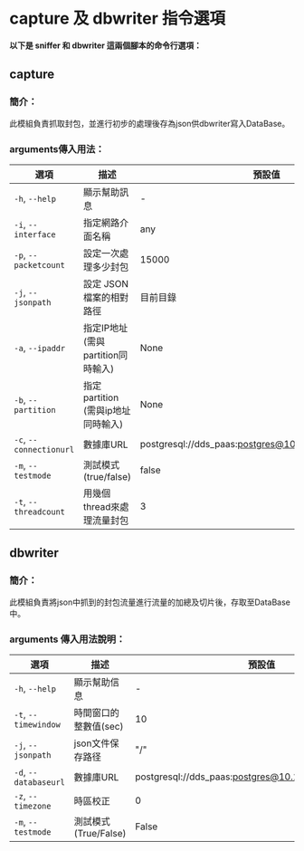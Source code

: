 
# capture 及 dbwriter 指令選項

**以下是 sniffer 和 dbwriter 這兩個腳本的命令行選項：**

## capture 

### 簡介：
此模組負責抓取封包，並進行初步的處理後存為json供dbwriter寫入DataBase。

### arguments傳入用法：
| 選項 | 描述 | 預設值 |
| ---- | ---- | ------ |
| `-h`, `--help` | 顯示幫助訊息 | - |
| `-i`, `--interface` | 指定網路介面名稱 | any |
| `-p`, `--packetcount` | 設定一次處理多少封包 | 15000 |
| `-j`, `--jsonpath` | 設定 JSON 檔案的相對路徑 | 目前目錄 |
| `-a`, `--ipaddr`         | 指定IP地址 (需與partition同時輸入)| None |
| `-b`,  `--partition`    | 指定partition (需與ip地址同時輸入) | None |
| `-c`, `--connectionurl` | 數據庫URL | postgresql://dds_paas:postgres@10.1.1.200:5433/paasdb |
| `-m`, `--testmode` | 測試模式(true/false) | false |
| `-t`, `--threadcount` | 用幾個thread來處理流量封包 | 3 |


## dbwriter

### 簡介：
此模組負責將json中抓到的封包流量進行流量的加總及切片後，存取至DataBase中。

### arguments 傳入用法說明：

| 選項 | 描述 | 預設值 |
| ---- | ---- | ------ |
| `-h`, `--help` | 顯示幫助信息 | - |
| `-t`, `--timewindow` | 時間窗口的整數值(sec) | 10 |
| `-j`, `--jsonpath` | json文件保存路径 | "/" |
| `-d`, `--databaseurl` | 數據庫URL | postgresql://dds_paas:postgres@10.1.1.200:5433/paasdb |
| `-z`, `--timezone` | 時區校正 | 0 |
| `-m`, `--testmode` | 測試模式(True/False) | False |
